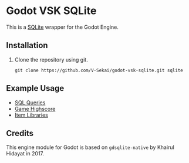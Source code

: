 # Godot VSK SQLite

This is a [SQLite](https://github.com/V-Sekai/godot-vsk-sqlite) wrapper for the Godot Engine.

## Installation

1. Clone the repository using git.

   ```
   git clone https://github.com/V-Sekai/godot-vsk-sqlite.git sqlite
   ```

## Example Usage

- [SQL Queries](https://github.com/V-Sekai/godot-sqlite/blob/master/demo/SQLite/sql_queries.gd)
- [Game Highscore](https://github.com/V-Sekai/godot-sqlite/blob/master/demo/SQLite/game_highscore.gd)
- [Item Libraries](https://github.com/V-Sekai/godot-sqlite/blob/master/demo/SQLite/item_database.gd)

## Credits

This engine module for Godot is based on `gdsqlite-native` by Khairul Hidayat in 2017.

